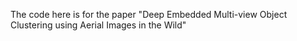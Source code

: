 The code here is for the paper "Deep Embedded Multi-view Object Clustering using Aerial Images in the Wild" 
